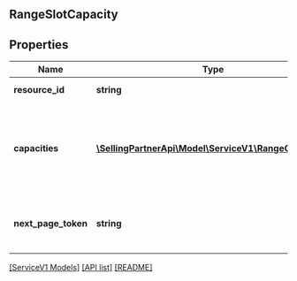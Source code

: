 ## RangeSlotCapacity

## Properties

Name | Type | Description | Notes
------------ | ------------- | ------------- | -------------
**resource_id** | **string** | Resource Identifier. | [optional]
**capacities** | [**\SellingPartnerApi\Model\ServiceV1\RangeCapacity[]**](RangeCapacity.md) | Array of range capacities where each entry is for a specific capacity type. | [optional]
**next_page_token** | **string** | Next page token, if there are more pages. | [optional]

[[ServiceV1 Models]](../) [[API list]](../../Api) [[README]](../../../README.md)
